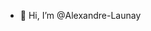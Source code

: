 - 👋 Hi, I’m @Alexandre-Launay


<!---
Alexandre-Launay/Alexandre-Launay is a ✨ special ✨ repository because its `README.md` (this file) appears on your GitHub profile.
You can click the Preview link to take a look at your changes.
--->
